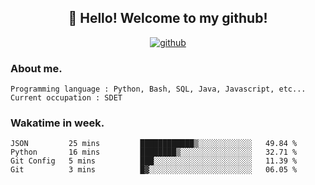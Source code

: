 <h2 align="center">👋 Hello! Welcome to my github! </h2>
<p align="center">
  <a href="https://github.com/usergwen"><img src="https://img.shields.io/badge/GitHub-24292e" alt="github"></a>
</p>

### About me.

```Plain Text
Programming language : Python, Bash, SQL, Java, Javascript, etc...
Current occupation : SDET
```
### Wakatime in week.

<!--START_SECTION:waka-->

```text
JSON         25 mins         ████████████▒░░░░░░░░░░░░   49.84 %
Python       16 mins         ████████▒░░░░░░░░░░░░░░░░   32.71 %
Git Config   5 mins          ███░░░░░░░░░░░░░░░░░░░░░░   11.39 %
Git          3 mins          █▓░░░░░░░░░░░░░░░░░░░░░░░   06.05 %
```

<!--END_SECTION:waka-->
